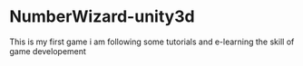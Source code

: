 # NumberWizard-unity3d

This is my first game i am following some tutorials and e-learning the skill of game developement
